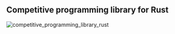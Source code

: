 ## Competitive programming library for Rust

![competitive_programming_library_rust](https://github.com/skcf/competitive_programming_library_rust/actions/workflows/test.yml/badge.svg)
